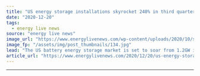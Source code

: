 ```yaml
---
title: "US energy storage installations skyrocket 240% in third quarter of 2020"
date: "2020-12-20"
tags: 
  - energy live news
source: "energy live news"
image_url: "https://www.energylivenews.com/wp-content/uploads/2020/10/shutterstock_1521195122.jpg"
image_fp: "/assets/img/post_thumbnails/134.jpg"
lead: "The US battery energy storage market is set to soar from 1.2GW in 2020 to nearly 7.5GW in 2025, according to a report "
article_url: "https://www.energylivenews.com/2020/12/20/us-energy-storage-installations-skyrocket-240-in-third-quarter-of-2020/"
---
```


---
